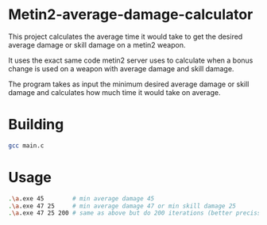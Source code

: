 # Metin2-average-damage-calculator
This project calculates the average time it would take to get the desired average damage or skill
damage on a metin2 weapon.

It uses the exact same code metin2 server uses to calculate when a bonus change is used on a weapon with
average damage and skill damage.

The program takes as input the minimum desired average damage or skill damage and calculates how much time
it would take on average.

# Building
```sh
gcc main.c
```

# Usage
```sh
.\a.exe 45        # min average damage 45
.\a.exe 47 25     # min average damage 47 or min skill damage 25
.\a.exe 47 25 200 # same as above but do 200 iterations (better precission on time but program will run longer)
```
